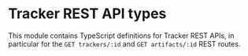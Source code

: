 # Tracker REST API types

This module contains TypeScript definitions for Tracker REST APIs, in particular for the `GET trackers/:id` and `GET artifacts/:id` REST routes.
